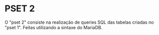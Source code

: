 # PSET 2
O "pset 2" consiste na realização de queries SQL das tabelas criadas no "pset 1". Feitas utilizando a sintaxe do MariaDB.
